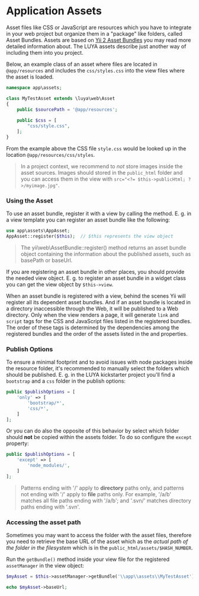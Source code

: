 # Application Assets

Asset files like CSS or JavaScript are resources which you have to integrate in your web project but organize them in a "package" like folders, called Asset Bundles. Assets are based on [Yii 2 Asset Bundles](https://www.yiiframework.com/doc-2.0/guide-structure-assets.html) you may read more detailed information about. The LUYA assets describe just another way of including them into you project.

Below, an example class of an asset where files are located in `@app/resources` and includes the `css/styles.css` into the view files where the asset is loaded.

```php
namespace app\assets;

class MyTestAsset extends \luya\web\Asset
{
    public $sourcePath = '@app/resources';
    
    public $css = [
        "css/style.css",
    ];
}
```

From the example above the CSS file `style.css` would be looked up in the location `@app/resources/css/styles`.

> In a project context, we recommend to *not* store images inside the asset sources. Images should stored in the `public_html` folder and you can access them in the view with `src="<?= $this->publicHtml; ?>/myimage.jpg"`.

### Using the Asset

To use an asset bundle, register it with a view by calling the <class name="yii\web\AssetBundle" method="register" /> method. E. g. in a view template you can register an asset bundle like the following:

```php
use app\assets\AppAsset;
AppAsset::register($this);  // $this represents the view object
```

> The yii\web\AssetBundle::register() method returns an asset bundle object containing the information about the published assets, such as basePath or baseUrl.

If you are registering an asset bundle in other places, you should provide the needed view object. E. g. to register an asset bundle in a widget class you can get the view object by `$this->view`.

When an asset bundle is registered with a view, behind the scenes Yii will register all its dependent asset bundles. And if an asset bundle is located in a directory inaccessible through the Web, it will be published to a Web directory. 
Only when the view renders a page, it will generate `link` and `script` tags for the CSS and JavaScript files listed in the registered bundles. The order of these tags is determined by the dependencies among the registered bundles and the order of the assets listed in the <class name="yii\web\AssetBundle" prop="css" /> and <class name="yii\web\AssetBundle" prop="js" /> properties.

### Publish Options

To ensure a minimal footprint and to avoid issues with node packages inside the resource folder, it's recommended to manually select the folders which should be published. E. g. in the LUYA kickstarter project you'll find a `bootstrap` and a `css` folder in the publish options:

```php
public $publishOptions = [
    'only' => [
        'bootstrap/*',
        'css/*',
    ]
];
```

Or you can do also the opposite of this behavior by select which folder should **not** be copied within the assets folder. To do so configure the `except` property:

```php
public $publishOptions = [
    'except' => [
        'node_modules/',
    ]
];
```

> Patterns ending with '/' apply to **directory** paths only, and patterns not ending with '/' apply to **file** paths only. For example, '/a/b' matches all file paths ending with '/a/b'; and '.svn/' matches directory paths ending with '.svn'.

### Accessing the asset path

Sometimes you may want to access the folder with the asset files, therefore you need to retrieve the base URL of the asset which as the *actual path of the folder in the filesystem* which is in the `public_html/assets/$HASH_NUMBER`.

Run the `getBundle()` method inside your view file for the registered `assetManager` in the view object:

```php
$myAsset = $this->assetManager->getBundle('\\app\\assets\\MyTestAsset');

echo $myAsset->baseUrl; 
```
